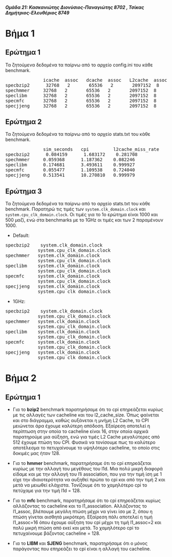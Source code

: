 #### _Ομάδα 21: Κασκανιώτης Διονύσιος-Παναγιώτης 8702 , Τσίκας Δημήτριος-Ελευθέριος 8749_

# Bήμα 1
## Ερώτημα 1
Τα ζητούμενα δεδομένα τα παίρνω από το αρχείο config.ini του κάθε benchmark.

<pre>
              icache  assoc   dcache  assoc   L2cache  assoc    cache.line
specbzip2      32768   2       65536   2       2097152  8        64
spechmmer     32768   2       65536   2       2097152  8        64
speclibm      32768   2       65536   2       2097152  8        64
specmfc       32768   2       65536   2       2097152  8        64 
specjjeng     32768   2       65536   2       2097152  8        64
</pre>

## Ερώτημα 2
Τα ζητούμενα δεδομένα τα παίρνω από το αρχείο stats.txt του κάθε benchmark.

<pre>
              sim_seconds   cpi         l2cache_miss_rate   icache_miss_rate    dcache_miss_rate
specbzip2      0.084159      1.683172    0.281708            0.000074            0.014840
spechmmer     0.059368      1.187362    0.082246            0.000205            0.001645
speclibm      0.174681      3.493611    0.999927            0.000099            0.060971
specmfc       0.055477      1.109538    0.724040            0.000037            0.002051
specjjeng     0.513541      10.270810   0.999979            0.000020            0.121829
</pre>

## Ερώτημα 3
Τα ζητούμενα δεδομένα τα παίρνω από το αρχείο stats.txt του κάθε benchmark. Παρατηρώ τις τιμές των `system.clk_domain.clock` και `system.cpu_clk_domain.clock`. Οι τιμές για το 1ο ερώτημα είναι 1000 και 500 μαζί, ενώ στα benchmarks με το 1GHz οι τιμές και των 2 παραμένουν 1000.

* Default:
<pre>
specbzip2    system.clk_domain.clock                          1000
            system.cpu_clk_domain.clock                      500
spechmmer   system.clk_domain.clock                          1000
            system.cpu_clk_domain.clock                      500
speclibm    system.clk_domain.clock                          1000
            system.cpu_clk_domain.clock                      500
specmfc     system.clk_domain.clock                          1000
            system.cpu_clk_domain.clock                      500
specjjeng   system.clk_domain.clock                          1000
            system.cpu_clk_domain.clock                      500
</pre>

* 1GHz:
<pre>
specbzip2    system.clk_domain.clock                          1000
            system.cpu_clk_domain.clock                      1000
spechmmer   system.clk_domain.clock                          1000
            system.cpu_clk_domain.clock                      1000
speclibm    system.clk_domain.clock                          1000
            system.cpu_clk_domain.clock                      1000
specmfc     system.clk_domain.clock                          1000
            system.cpu_clk_domain.clock                      1000
specjjeng   system.clk_domain.clock                          1000
            system.cpu_clk_domain.clock                      1000
</pre>

# Bήμα 2
## Ερώτημα 1

* Για το **bzip2** benchmark παρατηρήσαμε ότι το cpi επηρεάζεται κυρίως με τις αλλαγές των cacheline και του l2_cache_size. Όπως φαίνεται και στο διάγραμμα, καθώς αυξάνεται η μνήμη L2 Cache, το CPI μειώνεται άρα έχουμε καλύτερη απόδοση. Εξαίρεση αποτελεί η περίπτωση στην οποία το cacheline είναι 16, στην οποία αρχικά παρατηρούμε μια αύξηση, ενώ για τιμές L2 Cache μεγαλύτερες από 512 έχουμε πτώση του CPI. Φυσικά να τονίσουμε πως το καλύτερο αποτέλεσμα το πετυχαίνουμε το υψηλότερο cacheline, το οποίο στις δοκιμές μας ήταν 128.

* Για το **hmmer** benchmark, παρατηρήσαμε ότι το cpi επηρεάζεται κυρίως με την αλλαγή του μεγέθους του l1d. Μια πολύ μικρή διαφορά είδαμε και με την αλλαγή του l1i association, που για την τιμή ίση με 1 είχε την ιδιαιοτερότητα να αυξηθεί πρώτα το cpi και από την τιμή 2 και μετά να μειωθεί ελάχιστα. Τονίζουμε ότι το χαμηλότερο cpi το πετύχαμε για την τιμή l1d = 128.

* Για το **mfc** benchmark, παρατηρήσαμε ότι το cpi επηρεάζεται κυρίως αλλάζοντας το cacheline και το l1_association. Αλλάζοντας το l1_assoc, βλέπουμε μεγάλη πτώση μέχρι να γίνει ίσο με 2, όπου η πτώση γίνεται αισθητά μικρότερη. Εξαίρεση πάλι αποτελεί η τιμή l1_assoc=16 όπου έχουμε αύξηση του cpi μέχρι τη τιμή l1_assoc=2 και πολύ μικρή πτώση από εκεί και μετά. Το χαμηλότερο cpi το πετυχαίνουμε βάζοντας cacheline = 128.

* Για το **LIBM** και **SJENG** benchmark, παρατηρήσαμε ότι ο μόνος παράγοντας που επηρεάζει το cpi είναι η αλλαγή του cacheline.
